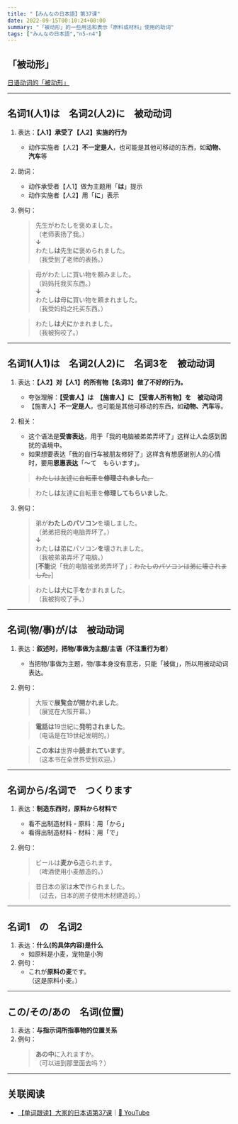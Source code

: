 ```yaml
---
title: "【みんなの日本語】第37课"
date: 2022-09-15T00:10:24+08:00
summary: "「被动形」的一些用法和表示「原料或材料」使用的助词"
tags: ["みんなの日本語","n5-n4"]
---
```


## 「被动形」
[日语动词的「被动形」](/trans-rule/passive.md)

---
## 名词1(人1)は　名词2(人2)に　被动动词
1. 表达：**【人1】承受了【人2】实施的行为**
    - 动作实施者【人2】**不一定是人**，也可能是其他可移动的东西，如**动物、汽车**等
2. 助词：
    - 动作承受者【人1】做为主题用「**は**」提示
    - 动作实施者【人2】用「**に**」表示
3. 例句：
    > 先生がわたしを褒めました。  
     （老师表扬了我。）  
      **↓**  
      わたし**は**先生**に**褒められました。  
     （我受到了老师的表扬。）

    > 母がわたしに買い物を頼みました。  
     （妈妈托我买东西。）  
      **↓**   
      わたし**は**母**に**買い物を頼まれました。  
     （我受妈妈之托买东西。）

    > わたし**は**犬**に**かまれました。  
     （我被狗咬了。）

---
## 名词1(人1)は　名词2(人2)に　名词3を　被动动词
1. 表达：**【人2】对【人1】的所有物【名词3】做了不好的行为。**
    - 夸张理解：**【受害人】は　【施害人】に  【受害人所有物】を　被动动词**
    - 【施害人】**不一定是人**，也可能是其他可移动的东西，如**动物、汽车**等。

2. 相关：
    - 这个语法是**受害表达**，用于「我的电脑被弟弟弄坏了」这样让人会感到困扰的语境中。
    - 如果想要表达「我的自行车被朋友修好了」这样含有想感谢别人的心情时，要用**恩惠表达**「〜て　もらいます」。
    > ~~わたしは友達に自転車を**修理されました**。~~

    > わたし**は**友達**に**自転車を**修理してもらいました**。

3. 例句：
    > 弟が**わたしのパソコン**を壊しました。  
     （弟弟把我的电脑弄坏了。）  
      **↓**  
      わたし**は**弟**に**パソコン**を**壊されました。  
     （我被弟弟弄坏了电脑。）  
      [**不能**说「我的电脑被弟弟弄坏了」：~~わたしのパソコンは弟に壊されました。~~]
    
    > わたし**は**犬**に**手**を**かまれました。  
     （我被狗咬了手。）
     

---
## 名词(物/事)が/は　被动动词
1. 表达：**叙述时，把物/事做为主题/主语（不注重行为者）**
    - 当把物/事做为主题，物/事本身没有意志，只能「被做」，所以用被动动词表达。
2. 例句：
    > 大阪で**展覧会が開かれました**。  
     （展览在大阪开幕。）

    > **電話は**19世紀に**発明されました**。  
     （电话是在19世纪发明的。）

    > **この本は**世界中**読まれています**。  
     （这本书在全世界受到欢迎。）

---
## 名词から/名词で　つくります
1. 表达：**制造东西时，原料から材料で**
    - 看不出制造材料 - 原料：用「から」
    - 看得出制造材料 - 材料：用「で」
2. 例句：
    > ビールは**麦から**造られます。  
     （啤酒使用小麦酿造的。）

    > 昔日本の家は**木で**作られました。  
     （过去，日本的房子使用木材建造的。）

---
## 名词1　の　名词2
1. 表达：**什么(的具体内容)是什么**
    - 如原料是小麦，宠物是小狗
2. 例句：
    - これが**原料の麦**です。  
     （这是原料小麦。）

---
## この/その/あの　名词(位置)
1. 表达：**与指示词所指事物的位置关系**
2. 例句：
    > **あの中**に入れますか。  
     （可以进到那里面去吗？）

---
## 关联阅读
- [【单词跟读】大家的日本语第37课](https://www.bilibili.com/video/BV1G34y1e7RA?p=37)｜[🔗 YouTube](https://youtu.be/NzKsuGrnI0Y)